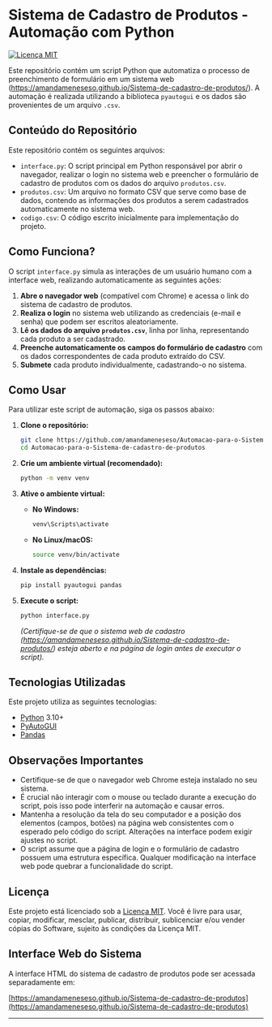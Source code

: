 # Sistema de Cadastro de Produtos - Automação com Python

[![Licença MIT](https://img.shields.io/badge/License-MIT-yellow.svg)](https://opensource.org/licenses/MIT)

Este repositório contém um script Python que automatiza o processo de preenchimento de formulário em um sistema web (https://amandameneseso.github.io/Sistema-de-cadastro-de-produtos/). A automação é realizada utilizando a biblioteca `pyautogui` e os dados são provenientes de um arquivo `.csv`.

## Conteúdo do Repositório

Este repositório contém os seguintes arquivos:

-   `interface.py`: O script principal em Python responsável por abrir o navegador, realizar o login no sistema web e preencher o formulário de cadastro de produtos com os dados do arquivo `produtos.csv`.
-   `produtos.csv`: Um arquivo no formato CSV que serve como base de dados, contendo as informações dos produtos a serem cadastrados automaticamente no sistema web.
-   `codigo.csv`: O código escrito inicialmente para implementação do projeto.

## Como Funciona?

O script `interface.py` simula as interações de um usuário humano com a interface web, realizando automaticamente as seguintes ações:

1.  **Abre o navegador web** (compatível com Chrome) e acessa o link do sistema de cadastro de produtos.
2.  **Realiza o login** no sistema web utilizando as credenciais (e-mail e senha) que podem ser escritos aleatoriamente.
3.  **Lê os dados do arquivo `produtos.csv`**, linha por linha, representando cada produto a ser cadastrado.
4.  **Preenche automaticamente os campos do formulário de cadastro** com os dados correspondentes de cada produto extraído do CSV.
5.  **Submete** cada produto individualmente, cadastrando-o no sistema.

##  Como Usar

Para utilizar este script de automação, siga os passos abaixo:

1.  **Clone o repositório:**
    ```bash
    git clone https://github.com/amandameneseso/Automacao-para-o-Sistema-de-cadastro-de-produtos.git
    cd Automacao-para-o-Sistema-de-cadastro-de-produtos
    ```
    
2.  **Crie um ambiente virtual (recomendado):**
    ```bash
    python -m venv venv
    ```

3.  **Ative o ambiente virtual:**
    * **No Windows:**
        ```bash
        venv\Scripts\activate
        ```
    * **No Linux/macOS:**
        ```bash
        source venv/bin/activate
        ```

4.  **Instale as dependências:**
    ```bash
    pip install pyautogui pandas
    ```

5.  **Execute o script:**
    ```bash
    python interface.py
    ```
    *(Certifique-se de que o sistema web de cadastro (https://amandameneseso.github.io/Sistema-de-cadastro-de-produtos/) esteja aberto e na página de login antes de executar o script).*

## Tecnologias Utilizadas

Este projeto utiliza as seguintes tecnologias:

-   [Python](https://www.python.org/) 3.10+
-   [PyAutoGUI](https://pyautogui.readthedocs.io/)
-   [Pandas](https://pandas.pydata.org/)

##  Observações Importantes

-   Certifique-se de que o navegador web Chrome esteja instalado no seu sistema.
-   É crucial não interagir com o mouse ou teclado durante a execução do script, pois isso pode interferir na automação e causar erros.
-   Mantenha a resolução da tela do seu computador e a posição dos elementos (campos, botões) na página web consistentes com o esperado pelo código do script. Alterações na interface podem exigir ajustes no script.
-   O script assume que a página de login e o formulário de cadastro possuem uma estrutura específica. Qualquer modificação na interface web pode quebrar a funcionalidade do script.

## Licença

Este projeto está licenciado sob a [Licença MIT](https://opensource.org/licenses/MIT). Você é livre para usar, copiar, modificar, mesclar, publicar, distribuir, sublicenciar e/ou vender cópias do Software, sujeito às condições da Licença MIT.

## Interface Web do Sistema

A interface HTML do sistema de cadastro de produtos pode ser acessada separadamente em:

[https://amandameneseso.github.io/Sistema-de-cadastro-de-produtos](https://amandameneseso.github.io/Sistema-de-cadastro-de-produtos)

---
